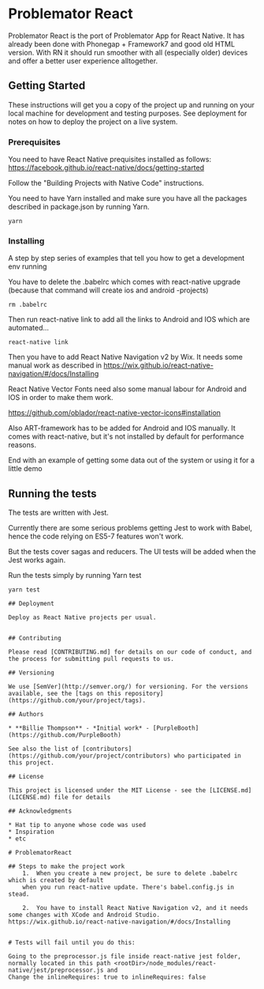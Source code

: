 # Problemator React

Problemator React is the port of Problemator App for React Native. It has already
been done with Phonegap + Framework7 and good old HTML version. With RN it should
run smoother with all (especially older) devices and offer a better user
experience alltogether.

## Getting Started

These instructions will get you a copy of the project up and running on your local machine for development and testing purposes. See deployment for notes on how to deploy the project on a live system.

### Prerequisites

You need to have React Native prequisites installed as follows:
https://facebook.github.io/react-native/docs/getting-started

Follow the "Building Projects with Native Code" instructions.


You need to have Yarn installed and make sure you have all the
packages described in package.json by running Yarn.

```
yarn
```

### Installing

A step by step series of examples that tell you how to get a development env running

You have to delete the .babelrc which comes with react-native upgrade (because
that command will create ios and android -projects)

```
rm .babelrc
```

Then run react-native link to add all the links to Android and IOS which
are automated... 

```
react-native link
```

Then you have to add React Native Navigation v2 by Wix. It needs some manual
work as described in https://wix.github.io/react-native-navigation/#/docs/Installing

React Native Vector Fonts need also some manual labour for Android and IOS in 
order to make them work.

https://github.com/oblador/react-native-vector-icons#installation

Also ART-framework has to be added for Android and IOS manually. It comes with
react-native, but it's not installed by default for performance reasons.

End with an example of getting some data out of the system or using it for a little demo

## Running the tests

The tests are written with Jest.

Currently there are some serious problems getting Jest to work with Babel,
hence the code relying on ES5-7 features won't work. 

But the tests cover sagas and reducers. The UI tests will be added when
the Jest works again.

Run the tests simply by running Yarn test

```
yarn test

## Deployment

Deploy as React Native projects per usual.


## Contributing

Please read [CONTRIBUTING.md] for details on our code of conduct, and the process for submitting pull requests to us.

## Versioning

We use [SemVer](http://semver.org/) for versioning. For the versions available, see the [tags on this repository](https://github.com/your/project/tags). 

## Authors

* **Billie Thompson** - *Initial work* - [PurpleBooth](https://github.com/PurpleBooth)

See also the list of [contributors](https://github.com/your/project/contributors) who participated in this project.

## License

This project is licensed under the MIT License - see the [LICENSE.md](LICENSE.md) file for details

## Acknowledgments

* Hat tip to anyone whose code was used
* Inspiration
* etc

# ProblematorReact

## Steps to make the project work
    1.  When you create a new project, be sure to delete .babelrc which is created by default
    when you run react-native update. There's babel.config.js in stead.

    2.  You have to install React Native Navigation v2, and it needs some changes with XCode and Android Studio. https://wix.github.io/react-native-navigation/#/docs/Installing


# Tests will fail until you do this:

Going to the preprocessor.js file inside react-native jest folder, normally located in this path <rootDir>/node_modules/react-native/jest/preprocessor.js and
Change the inlineRequires: true to inlineRequires: false